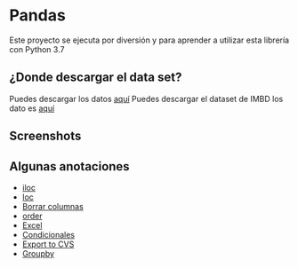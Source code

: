 # Pandas

Este proyecto se ejecuta por diversión y para aprender a utilizar esta librería con Python 3.7

## ¿Donde descargar el data set?

Puedes descargar los datos [aquí](https://www.kaggle.com/jordangoblet/atp-tour-20002016/data# "Ir a kaggle.com")
Puedes descargar el dataset de IMBD los dato es [aquí](https://www.kaggle.com/PromptCloudHQ/imdb-data/data "Ir a kaggle.com")

## Screenshots

## Algunas anotaciones

- [iloc](./docs/iloc.md "Ver iloc")
- [loc](./docs/loc.md "Ver loc")
- [Borrar columnas](./docs/delete_rows.md "Ver md")
- [order](./docs/order.md "Ver order")
- [Excel](./docs/read_excel.md "Ver excel")
- [Condicionales](./docs/conditionals.md "Ver excel")
- [Export to CVS](./docs/export_csv.md "Ver export.md")
- [Groupby](./docs/group_by.md "Ver group_by.md")
